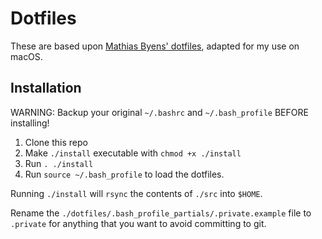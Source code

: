 # Dotfiles

These are based upon [Mathias Byens' dotfiles](https://github.com/mathiasbynens/dotfiles), adapted for my use on macOS. 

## Installation  

WARNING: Backup your original `~/.bashrc` and `~/.bash_profile` BEFORE installing!

1. Clone this repo
2. Make `./install` executable with `chmod +x ./install`
3. Run `. ./install` 
4. Run `source ~/.bash_profile` to load the dotfiles.  

Running `./install` will `rsync` the contents of `./src` into `$HOME`.  

Rename the `./dotfiles/.bash_profile_partials/.private.example` file to `.private` for anything that you want to avoid committing to git. 

